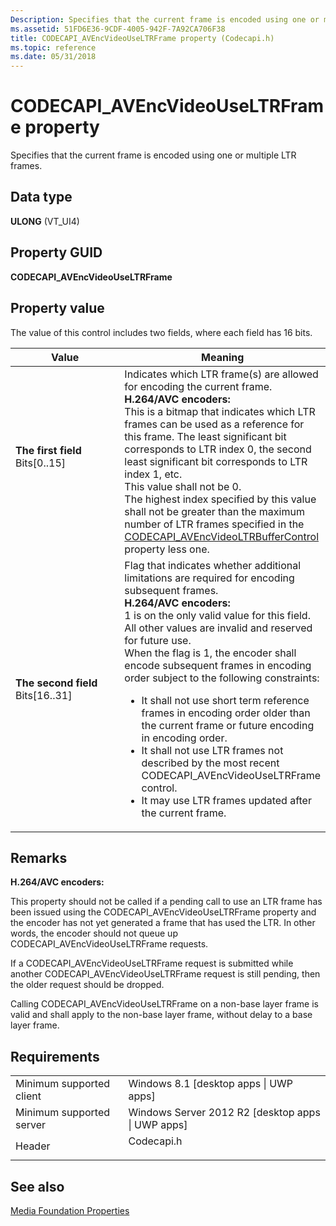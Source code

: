 ```yaml
---
Description: Specifies that the current frame is encoded using one or multiple LTR frames.
ms.assetid: 51FD6E36-9CDF-4005-942F-7A92CA706F38
title: CODECAPI_AVEncVideoUseLTRFrame property (Codecapi.h)
ms.topic: reference
ms.date: 05/31/2018
---
```


# CODECAPI\_AVEncVideoUseLTRFrame property

Specifies that the current frame is encoded using one or multiple LTR frames.

## Data type

**ULONG** (VT\_UI4)

## Property GUID

**CODECAPI\_AVEncVideoUseLTRFrame**

## Property value

The value of this control includes two fields, where each field has 16 bits.



<table>
<colgroup>
<col style="width: 50%" />
<col style="width: 50%" />
</colgroup>
<thead>
<tr class="header">
<th>Value</th>
<th>Meaning</th>
</tr>
</thead>
<tbody>
<tr class="odd">
<td><span id="The_first_field"></span><span id="the_first_field"></span><span id="THE_FIRST_FIELD"></span><dl> <dt><strong>The first field</strong></dt> <dt>Bits[0..15]</dt> </dl></td>
<td>Indicates which LTR frame(s) are allowed for encoding the current frame. <br/> <strong>H.264/AVC encoders:</strong><br/> This is a bitmap that indicates which LTR frames can be used as a reference for this frame. The least significant bit corresponds to LTR index 0, the second least significant bit corresponds to LTR index 1, etc.<br/> This value shall not be 0.<br/> The highest index specified by this value shall not be greater than the maximum number of LTR frames specified in the <a href="codecapi-avencvideoltrbuffercontrol.md">CODECAPI_AVEncVideoLTRBufferControl</a> property less one.<br/></td>
</tr>
<tr class="even">
<td><span id="The_second_field"></span><span id="the_second_field"></span><span id="THE_SECOND_FIELD"></span><dl> <dt><strong>The second field</strong></dt> <dt>Bits[16..31]</dt> </dl></td>
<td>Flag that indicates whether additional limitations are required for encoding subsequent frames. <br/> <strong>H.264/AVC encoders:</strong><br/> 1 is on the only valid value for this field. All other values are invalid and reserved for future use.<br/> When the flag is 1, the encoder shall encode subsequent frames in encoding order subject to the following constraints:<br/>
<ul>
<li>It shall not use short term reference frames in encoding order older than the current frame or future encoding in encoding order.</li>
<li>It shall not use LTR frames not described by the most recent CODECAPI_AVEncVideoUseLTRFrame control.</li>
<li>It may use LTR frames updated after the current frame.</li>
</ul></td>
</tr>
</tbody>
</table>



 

## Remarks

**H.264/AVC encoders:**

This property should not be called if a pending call to use an LTR frame has been issued using the CODECAPI\_AVEncVideoUseLTRFrame property and the encoder has not yet generated a frame that has used the LTR. In other words, the encoder should not queue up CODECAPI\_AVEncVideoUseLTRFrame requests.

If a CODECAPI\_AVEncVideoUseLTRFrame request is submitted while another CODECAPI\_AVEncVideoUseLTRFrame request is still pending, then the older request should be dropped.

Calling CODECAPI\_AVEncVideoUseLTRFrame on a non-base layer frame is valid and shall apply to the non-base layer frame, without delay to a base layer frame.

## Requirements



|                                     |                                                                                       |
|-------------------------------------|---------------------------------------------------------------------------------------|
| Minimum supported client<br/> | Windows 8.1 \[desktop apps \| UWP apps\]<br/>                                   |
| Minimum supported server<br/> | Windows Server 2012 R2 \[desktop apps \| UWP apps\]<br/>                        |
| Header<br/>                   | <dl> <dt>Codecapi.h</dt> </dl> |



## See also

<dl> <dt>

[Media Foundation Properties](media-foundation-properties.md)
</dt> </dl>

 

 




